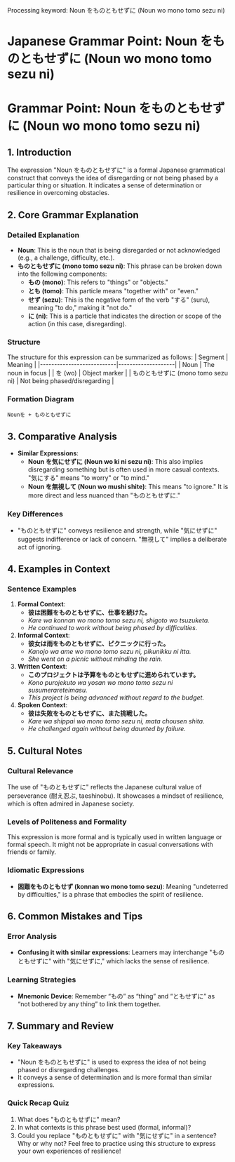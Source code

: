 Processing keyword: Noun をものともせずに (Noun wo mono tomo sezu ni)
# Japanese Grammar Point: Noun をものともせずに (Noun wo mono tomo sezu ni)
# Grammar Point: Noun をものともせずに (Noun wo mono tomo sezu ni)
## 1. Introduction 
The expression "Noun をものともせずに" is a formal Japanese grammatical construct that conveys the idea of disregarding or not being phased by a particular thing or situation. It indicates a sense of determination or resilience in overcoming obstacles.
## 2. Core Grammar Explanation
### Detailed Explanation
- **Noun**: This is the noun that is being disregarded or not acknowledged (e.g., a challenge, difficulty, etc.).
- **ものともせずに (mono tomo sezu ni)**: This phrase can be broken down into the following components:
  - **もの (mono)**: This refers to "things" or "objects."
  - **とも (tomo)**: This particle means "together with" or "even."
  - **せず (sezu)**: This is the negative form of the verb "する" (suru), meaning "to do," making it "not do."
  - **に (ni)**: This is a particle that indicates the direction or scope of the action (in this case, disregarding).
### Structure
The structure for this expression can be summarized as follows:
| Segment                   | Meaning            |
|---------------------------|--------------------|
| Noun                      | The noun in focus  |
| を (wo)                   | Object marker      |
| ものともせずに (mono tomo sezu ni) | Not being phased/disregarding |
### Formation Diagram
```
Nounを + ものともせずに
```
## 3. Comparative Analysis
- **Similar Expressions**:
  - **Noun を気にせずに (Noun wo ki ni sezu ni)**: This also implies disregarding something but is often used in more casual contexts. "気にする" means "to worry" or "to mind."
  - **Noun を無視して (Noun wo mushi shite)**: This means "to ignore." It is more direct and less nuanced than "ものともせずに."
### Key Differences
- "ものともせずに" conveys resilience and strength, while "気にせずに" suggests indifference or lack of concern. "無視して" implies a deliberate act of ignoring.
## 4. Examples in Context
### Sentence Examples
1. **Formal Context**:
   - **彼は困難をものともせずに、仕事を続けた。**
   - *Kare wa konnan wo mono tomo sezu ni, shigoto wo tsuzuketa.*
   - *He continued to work without being phased by difficulties.*
2. **Informal Context**:
   - **彼女は雨をものともせずに、ピクニックに行った。**
   - *Kanojo wa ame wo mono tomo sezu ni, pikunikku ni itta.*
   - *She went on a picnic without minding the rain.*
3. **Written Context**:
   - **このプロジェクトは予算をものともせずに進められています。**
   - *Kono purojekuto wa yosan wo mono tomo sezu ni susumerareteimasu.*
   - *This project is being advanced without regard to the budget.*
4. **Spoken Context**:
   - **彼は失敗をものともせずに、また挑戦した。**
   - *Kare wa shippai wo mono tomo sezu ni, mata chousen shita.*
   - *He challenged again without being daunted by failure.*
## 5. Cultural Notes
### Cultural Relevance
The use of "ものともせずに" reflects the Japanese cultural value of perseverance (耐え忍ぶ, taeshinobu). It showcases a mindset of resilience, which is often admired in Japanese society.
### Levels of Politeness and Formality
This expression is more formal and is typically used in written language or formal speech. It might not be appropriate in casual conversations with friends or family.
### Idiomatic Expressions
- **困難をものともせず (konnan wo mono tomo sezu)**: Meaning "undeterred by difficulties," is a phrase that embodies the spirit of resilience.
## 6. Common Mistakes and Tips
### Error Analysis
- **Confusing it with similar expressions**: Learners may interchange "ものともせずに" with "気にせずに," which lacks the sense of resilience.
  
### Learning Strategies
- **Mnemonic Device**: Remember “もの” as “thing” and “ともせずに” as “not bothered by any thing” to link them together.
  
## 7. Summary and Review
### Key Takeaways
- "Noun をものともせずに" is used to express the idea of not being phased or disregarding challenges.
- It conveys a sense of determination and is more formal than similar expressions.
### Quick Recap Quiz
1. What does "ものともせずに" mean?
2. In what contexts is this phrase best used (formal, informal)?
3. Could you replace "ものともせずに" with "気にせずに" in a sentence? Why or why not? 
Feel free to practice using this structure to express your own experiences of resilience!
